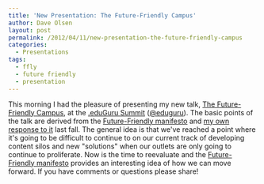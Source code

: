 ```yaml
---
title: 'New Presentation: The Future-Friendly Campus'
author: Dave Olsen
layout: post
permalink: /2012/04/11/new-presentation-the-future-friendly-campus
categories:
  - Presentations
tags:
  - ffly
  - future friendly
  - presentation
---
```

This morning I had the pleasure of presenting my new talk, [The Future-Friendly Campus][1], at the [.eduGuru Summit][2] ([@eduguru][3]). The basic points of the talk are derived from the [Future-Friendly manifesto][4] and [my own response to it][5] last fall. The general idea is that we've reached a point where it's going to be difficult to continue to on our current track of developing content silos and new "solutions" when our outlets are only going to continue to proliferate. Now is the time to reevaluate and the [Future-Friendly manifesto][4] provides an interesting idea of how we can move forward. If you have comments or questions please share!

 [1]: http://speakerdeck.com/u/dmolsen/p/the-future-friendly-campus
 [2]: http://environmentsforhumans.com/2012/doteduguru-summit/
 [3]: http://twitter.com/eduguru
 [4]: http://futurefriend.ly
 [5]: http://www.dmolsen.com/mobile-in-higher-ed/2011/11/07/the-future-friendly-campus-a-manifesto/